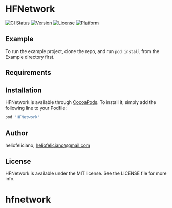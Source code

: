 # HFNetwork

[![CI Status](https://img.shields.io/travis/heliofeliciano/HFNetwork.svg?style=flat)](https://travis-ci.org/heliofeliciano/HFNetwork)
[![Version](https://img.shields.io/cocoapods/v/HFNetwork.svg?style=flat)](https://cocoapods.org/pods/HFNetwork)
[![License](https://img.shields.io/cocoapods/l/HFNetwork.svg?style=flat)](https://cocoapods.org/pods/HFNetwork)
[![Platform](https://img.shields.io/cocoapods/p/HFNetwork.svg?style=flat)](https://cocoapods.org/pods/HFNetwork)

## Example

To run the example project, clone the repo, and run `pod install` from the Example directory first.

## Requirements

## Installation

HFNetwork is available through [CocoaPods](https://cocoapods.org). To install
it, simply add the following line to your Podfile:

```ruby
pod 'HFNetwork'
```

## Author

heliofeliciano, heliofeliciano@gmail.com

## License

HFNetwork is available under the MIT license. See the LICENSE file for more info.
# hfnetwork
